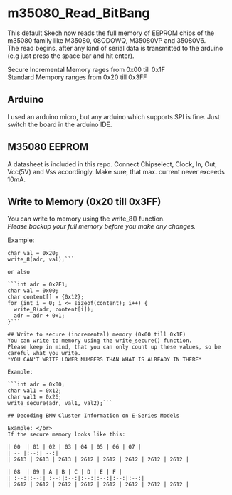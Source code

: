 # m35080_Read_BitBang
This default Skech now reads the full memory of EEPROM chips of the m35080 family like M35080, 08ODOWQ, M35080VP and 35080V6. </br> The read begins, after any kind of serial data is transmitted to the arduino (e.g just press the space bar and hit enter).

Secure Incremental Memory rages from 0x00 till 0x1F</br>
Standard Mempory ranges from 0x20 till 0x3FF

## Arduino
I used an arduino micro, but any arduino which supports SPI is fine. Just switch the board in the arduino IDE.

## M35080 EEPROM
A datasheet is included in this repo. Connect Chipselect, Clock, In, Out, Vcc(5V) and Vss accordingly. Make sure, that max. current never exceeds 10mA.

## Write to Memory (0x20 till 0x3FF)
You can write to memory using the write_8() function. </br>
*Please backup your full memory before you make any changes.*

Example:

```int adr = 0x2F1;
char val = 0x20;
write_8(adr, val);```

or also 

```int adr = 0x2F1;
char val = 0x00;
char content[] = {0x12};
for (int i = 0; i <= sizeof(content); i++) {
  write_8(adr, content[i]);
  adr = adr + 0x1;
}```

## Write to secure (incremental) memory (0x00 till 0x1F)
You can write to memory using the write_secure() function.
Please keep in mind, that you can only count up these values, so be careful what you write.
*YOU CAN'T WRITE LOWER NUMBERS THAN WHAT IS ALREADY IN THERE*

Example:

```int adr = 0x00;
char val1 = 0x12;
char val1 = 0x26;
write_secure(adr, val1, val2);```

## Decoding BMW Cluster Information on E-Series Models

Example: </br>
If the secure memory looks like this:

| 00  | 01 | 02 | 03 | 04 | 05 | 06 | 07 |
| -- |:--:| --:|
| 2613 | 2613 | 2613 | 2612 | 2612 | 2612 | 2612 | 2612 |

| 08  | 09 | A | B | C | D | E | F |
| :--:|:--:| :--:|:--:|:--:|:--:|:--:|:--:|
| 2612 | 2612 | 2612 | 2612 | 2612 | 2612 | 2612 | 2612 |

